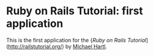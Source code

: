 # Ruby on Rails Tutorial: first application

This is the first application for the 
{*Ruby on Rails Tutorial*](http://railstutorial.org/)
by [Michael Hartl](http://michaelhartl.com/).
